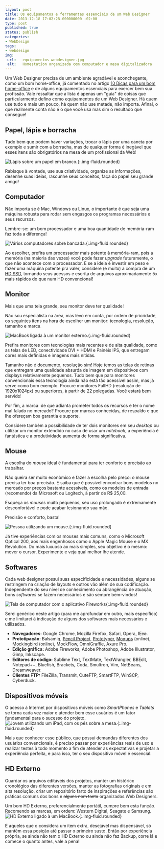 ```yaml
---
layout: post
title: Os equipamentos e ferramentas essenciais de um Web Designer
date: 2013-12-18 17:02:28.000000000 -02:00
type: post
published: true
status: publish
categories:
- WebDesign
tags:
- webdesign
img:
 url:	equipamentos-webdesigner.jpg
 alt:	Homestation organizada com computador e mesa digitalizadora
---
```


Um Web Designer precisa de um ambiente agradável e aconchegante, como um bom home-office, já comentado no artigo <a title="10 Dicas para um bom home-office" href="http://thiagonasc.com/geral/10-dicas-para-um-bom-home-office">10 Dicas para um bom home-office</a> e de alguns equipamentos essenciais para exercer bem sua profissão.
Vale ressaltar que a lista é apenas um "guia" de coisas que particularmente defino como equipamentos de um Web Designer. Há quem use tudo e mais um pouco, há quem não use metade, não importa. Afinal, o que realmente conta não é o que você usa mas sim o resultado que consegue!

## Papel, lápis e borracha

Tudo bem que podem haver variações, trocar o lápis por uma caneta por exemplo e sumir com a borracha, mas de qualquer forma é inegável que esses itens são obrigatórios na mesa de um profissional da Web!

![Lápis sobre um papel em branco.](/assets/imgs/papel-lapis.jpg){:.img-fluid.rounded}

Rabisque à vontade, use sua criatividade, organize as informações, desenhe suas ideias, rascunhe seus conceitos, faça do papel seu grande amigo!

## Computador

Não importa se é Mac, Windows ou Linux, o importante é que seja uma máquina robusta para rodar sem engasgos os programas necessários e seus recursos.

Lembre-se: um bom processador e uma boa quantidade de memória-ram faz toda a diferença!

![Vários computadores sobre bancada.](/assets/imgs/computador.jpg){:.img-fluid.rounded}

Ao escolher, prefira um processador mais potente à memória-ram, pois a memória (na maioria das vezes) você pode fazer <em>upgrade</em> futuramente, o que não acontece com o processador. E se a ideia é investir em peso e fazer uma máquina potente pra valer, considere (e muito) a compra de um <a title="HD SSD - Wikipédia" href="http://pt.wikipedia.org/wiki/SSD" target="_blank" rel="noopener">HD SSD</a>, tornando seus acessos e escrita de arquivos aproximadamente 5x mais rápidos do que num HD convencional!

## Monitor

Mais que uma tela grande, seu monitor deve ter qualidade!

Não sou especialista na área, mas levo em conta, por ordem de prioridade, os seguintes itens na hora de escolher um monitor: tecnologia, resolução, tamanho e marca.

![MacBook ligada à um monitor externo.](/assets/imgs/computador-monitores.jpg){:.img-fluid.rounded}

Prefira monitores com tecnologias mais recentes e de alta qualidade, como as telas de LED, conectividade DVI + HDMI e Painéis IPS, que entregam cores mais definidas e imagens mais nítidas.

Tamanho não é documento, resolução sim! Hoje temos as telas de retinas que entregam uma qualidade absurda de imagem em dispositivos com displays relativamente pequenos. Tudo bem que para monitores convencionais essa tecnologia ainda não está tão acessível assim, mas já serve como bom exemplo. Procure monitores FullHD (resolução de 1920x1024px) ou superiores, à partir de 22 polegadas. Você estará bem servido!

Por fim, a marca: de que adianta prometer todos os recursos e ter o nome mal falado no mercado? Procure por marcas conhecidas, de respaldo e que lhe ofereçam boa garantia e suporte.

Considere também a possibilidade de ter dois monitores em seu <em>desktop</em> ou utilizar um monitor extendido no caso de usar um <em>notebook</em>, a experiência é fantástica e a produtividade aumenta de forma significativa.

## Mouse

A escolha do <em>mouse</em> ideal é fundamental para ter conforto e precisão ao trabalhar.

Não queira ser muito econômico e fazer a escolha pelo preço: o mouse precisa ter boa precisão. E saiba que é possível encontrar bons modelos no mercado por preços bastante acessíveis, como os modelos de entrada (recomendo) da Microsoft ou Logitech, à partir de R$ 25,00.

Esqueça os <em>mouses</em> muito pequenos, seu uso prolongado é extremamente desconfortável e pode acabar lesionando sua mão.

Precisão e conforto, basta!

![Pessoa utilizando um mouse.](/assets/imgs/mouse-apple.jpg){:.img-fluid.rounded}

Já tive experiências com os mouses mais comuns, como o Microsoft Optical 200, aos mais engenhosos como o Apple Magic Mouse e o MX Revolution. Do mais luxuoso ao mais simples, seu objetivo é o mesmo: mover o cursor. Experimente e veja qual melhor lhe atende.

## Softwares

Cada web designer possui suas especificidade e necessidades, alguns se restringem na criação de layouts e outros vão além de sua codificação. Independente do seu nível de conhecimento ou abrangência de atuação, bons <em>softwares</em> se fazem necessários e são sempre bem-vindos!

![Tela de computador com o aplicativo Fireworks](/assets/imgs/software.jpg){:.img-fluid.rounded}

Serei genérico neste artigo (para me aprofundar em outro, mais específico) e me limitarei à indicação de alguns dos softwares mais necessários e utilizados.

* **Navegadores:** Google Chrome, Mozilla Firefox, Safari, Opera, IE<del>ca</del>.
* **Prototipação:** Balsamiq, <a href="http://pencil.evolus.vn/" target="_blank" rel="noopener">Pencil Project</a>, <a href="http://www.justinmind.com/" target="_blank" rel="noopener">Prototyper</a>, <a href="https://moqups.com/" target="_blank" rel="noopener">Moqups</a> (online), <a href="https://gomockingbird.com/" target="_blank" rel="noopener">Mockingbird</a> (online), MockFlow, OmniGraffle, Axure Pro.
* **Edição gráfica:** Adobe Fireworks, Adobe Photoshop, Adobe Illustrator, Gimp, Inkscape.
* **Editores de código:** Sublime Text, TextMate, TextWrangler, BBEdit, Notepad++, Bluefish, Brackets, Coda, Smultron, Vim, NetBeans, Dreamweaver.
* **Clientes FTP:** FileZilla, Transmit, CuteFTP, SmartFTP, WinSCP, Cyberduck.

## Dispositivos móveis

O acesso à Internet por dispositivos móveis como <em>SmartPhones</em> e <em>Tablets</em> se torna cada vez maior e atender bem esse usuários é um fator fundamental para o sucesso do projeto.
![Jovem utilizando um iPad, com os pés sobre a mesa.](/assets/imgs/dispositivos-moveis-tablet.jpg){:.img-fluid.rounded}

Mais que conhecer esse público, que possui demandas diferentes dos usuários convencionais, é preciso passar por experiências reais de uso e realizar testes à todo momento a fim de atender as expectativas e projetar a experiência perfeita, e para isso, ter o seu dispositivo móvel é essencial.

## HD Externo

Guardar os arquivos editáveis dos projetos, manter um histórico cronológico das diferentes versões, manter as fotografias originais e em alta resolução, criar um repositório farto de inspirações e referências são práticas comuns dos bons e <del>alguns nem tanto</del> organizados Web Designers.

Um bom HD Externo, preferencialmente portátil, cumpre bem esta função. Recomendo as marcas, em ordem: Western Digital, Seagate e Samsung.
![HD Externo ligado à um MacBook.](/assets/imgs/hd-externo.jpg){:.img-fluid.rounded}

E aqueles que o considera um item extra, desejável mas dispensável, só mantêm essa posição até passar o primeiro susto. Então por experiência própria, se ainda não tem o HD Externo ou ainda não faz Backup, corre lá e comece o quanto antes, vale a pena!